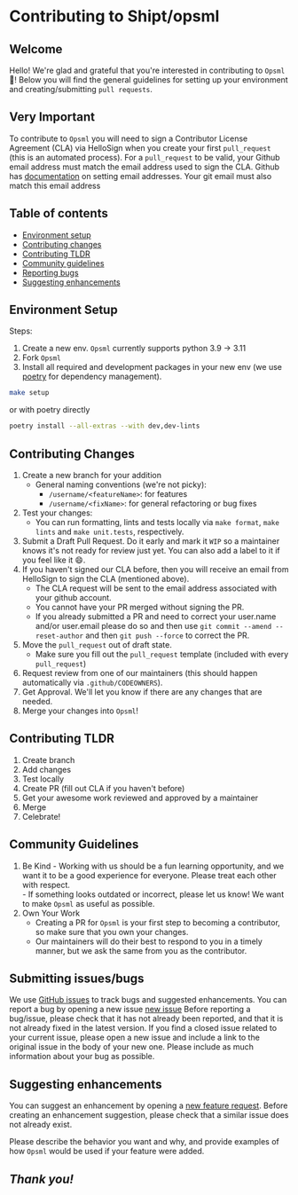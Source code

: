 # Contributing to Shipt/opsml

## Welcome
Hello! We're glad and grateful that you're interested in contributing to `Opsml` :tada:! Below you will find the general guidelines for setting up your environment and creating/submitting `pull requests`.

## Very Important
To contribute to `Opsml` you will need to sign a Contributor License Agreement (CLA) via HelloSign when you create your first `pull_request` (this is an automated process). For a `pull_request` to be valid, your Github email address must match the email address used to sign the CLA. Github has [documentation](https://help.github.com/articles/setting-your-commit-email-address-on-github/) on setting email addresses. Your git email must also match this email address


## Table of contents

- [Environment setup](#environment-setup)
- [Contributing changes](#contributing-changes)
- [Contributing TLDR](#contributing-tldr)
- [Community guidelines](#community-guidelines)
- [Reporting bugs](#submitting-issues/bugs)
- [Suggesting enhancements](#suggesting-enhancements)


## Environment Setup
Steps:
1. Create a new env. `Opsml` currently supports python 3.9 -> 3.11
2. Fork `Opsml`
3. Install all required and development packages in your new env (we use [poetry](https://github.com/python-poetry/poetry) for dependency management).

```bash
make setup
```
or with poetry directly

```bash
poetry install --all-extras --with dev,dev-lints
```

## Contributing Changes
1. Create a new branch for your addition
   * General naming conventions (we're not picky):
      * `/username/<featureName>`: for features
      * `/username/<fixName>`: for general refactoring or bug fixes
2. Test your changes:
   * You can run formatting, lints and tests locally via `make format`, `make lints` and `make unit.tests`, respectively.
3. Submit a Draft Pull Request. Do it early and mark it `WIP` so a maintainer knows it's not ready for review just yet. You can also add a label to it if you feel like it :smile:.
4. If you haven't signed our CLA before, then you will receive an email from HelloSign to sign the CLA (mentioned above).
    * The CLA request will be sent to the email address associated with your github account.
    * You cannot have your PR merged without signing the PR.
    * If you already submitted a PR and need to correct your user.name and/or user.email please do so and then use `git commit --amend --reset-author` and then `git push --force` to correct the PR.
5. Move the `pull_request` out of draft state.
   * Make sure you fill out the `pull_request` template (included with every `pull_request`)
6. Request review from one of our maintainers (this should happen automatically via `.github/CODEOWNERS`). 
7. Get Approval. We'll let you know if there are any changes that are needed. 
8. Merge your changes into `Opsml`!

## Contributing TLDR
1. Create branch
2. Add changes
3. Test locally
4. Create PR (fill out CLA if you haven't before)
5. Get your awesome work reviewed and approved by a maintainer
6. Merge
7. Celebrate!

## Community Guidelines
  1. Be Kind
    - Working with us should be a fun learning opportunity, and we want it to be a good experience for everyone. Please treat each other with respect.  
    - If something looks outdated or incorrect, please let us know! We want to make `Opsml` as useful as possible. 
  2. Own Your Work
     * Creating a PR for `Opsml` is your first step to becoming a contributor, so make sure that you own your changes. 
     * Our maintainers will do their best to respond to you in a timely manner, but we ask the same from you as the contributor. 

## Submitting issues/bugs

We use [GitHub issues](https://github.com/thorrester/opsml/issues) to track bugs and suggested enhancements. You can report a bug by opening a new issue [new issue](https://github.com/demml/opsml/issues/new/choose) Before reporting a bug/issue, please check that it has not already been reported, and that it is not already fixed in the latest version. If you find a closed issue related to your current issue, please open a new issue and include a link to the original issue in the body of your new one. Please include as much information about your bug as possible.

## Suggesting enhancements

You can suggest an enhancement by opening a [new feature request](https://github.com/demml/opsml/issues/new?labels=enhancement&template=feature_request.yml).
Before creating an enhancement suggestion, please check that a similar issue does not already exist.

Please describe the behavior you want and why, and provide examples of how `Opsml` would be used if your feature were added.

## _Thank you!_